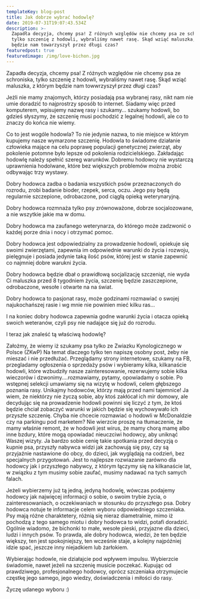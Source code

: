 ```yaml
---
templateKey: blog-post
title: Jak dobrze wybrać hodowlę?
date: 2019-07-31T19:07:43.534Z
description: >-
  Zapadła decyzja, chcemy psa! Z różnych względów nie chcemy psa ze schroniska,
  tylko szczenię z hodowli, wybraliśmy nawet rasę. Skąd wziąć maluszka, z którym
  będzie nam towarzyszył przez długi czas? 
featuredpost: true
featuredimage: /img/love-bichon.jpg
---
```

Zapadła decyzja, chcemy psa! Z różnych względów nie chcemy psa ze schroniska, tylko szczenię z hodowli, wybraliśmy nawet rasę. Skąd wziąć maluszka, z którym będzie nam towwrzyszył przez długi czas? 

Jeżli nie mamy znajomych, którzy posiadają psa wybranej rasy, nikt nam nie umie doradzić to najprostrzy sposób to internet. Siadamy więc przed komputerem, wpisujemy nazwę rasy i szukamy... szukamy hodowli, bo gdzieś słyszymy, że szczenię musi pochodzić z legalnej hodowli, ale co to znaczy do końca nie wiemy. 

Co to jest wogóle hodowla? To nie jedynie nazwa, to nie miejsce w którym kupujemy nasze wymarzone szczenię. Hodowla to świadome działanie człowieka mające na celu poprawę populacji genetycznej zwierząt, aby pokolenie potomne było lepsze od pokolenia rodzicielskiego. Zakładając hodowlę należy spełnić szereg warunków. Dobremu hodowcy nie wystarczą uprawnienia hodolwane, które bez większych problemów można zrobić odbywając trzy wystawy. 

Dobry hodowca zadba o badania wszystkich psów przeznaczonych do rozrodu, zrobi badanie bioder, rzepek, serca, oczu. Jego psy będą regularnie szczepione, odrobaczone, pod ciągłą opieką weterynaryjną.  

Dobry hodowca rozmnaża tylko psy zrównoważone, dobrze socjalozowane, a nie wszytkie jakie ma w domu.

 Dobry hodowca ma zaufanego weterynarza, do którego może zadzwonić o każdej porze dnia i nocy i otrzymać pomoc. 

Dobry hodowca jest odpowiedzialny za prowadzenie hodowli, opiekuje się swoimi zwierzętami, zapewnia im odpowiednie warunki do życia i rozwoju, pielęgnuje i posiada jedynie taką ilość psów, której jest w stanie zapewnić co najmniej dobre warukni życia.

Dobry hodowca będzie dbał o prawidłową socjalizację szczeniąt, nie wyda Ci maluszka przed 8 tygodniem życia, szczenię będzie zaszczepione, odrobaczone, wesołe i otwarte na na świat. 

Dobry hodowca to pasjonat rasy, może godzinami rozmawiać o swojej najukochańszej rasie i wg mnie nie powinien mieć kilku ras...

I na koniec dobry hodowca zapewnia godne warunki życia i otacza opieką swoich  weteranów, czyli psy nie nadające się już do rozrodu. 

I teraz jak znaleść tą właściwą hodowlę? 

Założmy, że wiemy iż szukamy psa tylko ze Zwiazku Kynologicznego w Polsce (ZKwP) Na temat dlaczego tylko ten napiszę osobny post, żeby nie mieszać i nie przedłużać. Przeglądamy strony internetowe, szukamy na FB, przegladamy ogłoszenia o sprzedaży psów i wybieramy kilka, kilkanaście hodowli, które wzbudziły nasze zainteresowanie, rezerwujemy sobie kilka wieczorów i dzwonimy....rozmawiamy, pytamy, opowiadamy o sobie. Po wstępnej selekcji umawiamy się na wizytę w hodowli, celem głębszego poznania rasy. Unikajmy hodowców, którzy mają przed nami tajemnice! Ja wiem, że niektórzy nie życzą sobie, aby ktoś zakłócał ich mir domowy, ale decydując się na prowadzenie hodowli powinni się liczyć z tym, że ktoś będzie chciał zobaczyć warunki w jakich będzie się wychowywało ich przyszłe szczenię. Chyba nie chcecie rozmawiać o hodowli w McDonaldzie czy na parkingu pod marketem? Nie wierzcie proszę na tłumaczenie, że mamy właśnie remont, że w hodowli jest wirus, że mamy chorą mamę albo inne bzdury, które mogą opowiadać nieuczciwi hodowcy, aby uniknąć Waszej wizyty. Ja bardzo sobie cenię takie spotkania przed decyzją o kupnie psa, przyszły nabywca widzi jak zachowują się psy, czy są przyjaźnie nastawione do obcy, do dzieci, jak wyglądają na codzień, bez specjalnych przygotowań. Jest to najlepsze rozwiazanie zarówno dla hodowcy jak i przyszłego nabywcy, z którym łączymy się na kilkanaście lat, w związku z tym musimy sobie zaufać, musimy nadawać na tych samych falach. 

Jeżeli wybierzemy już tą jedną, jedyną hodowlę, wówczas podajemy hodowcy jak najwięcej informacji o sobie, o swoim trybie życia, o zainteresowaniach, o oczekiwaniach w stosunku do przyszłego psa. Dobry hodowca notuje te informacje celem wyboru odpowiedniego szczeniaka. Psy mają różne charaktetery, różnią się nieraz diametralnie, mimo iż pochodzą z tego samego miotu i dobry hodowca to widzi, potafi doradzić. Ogólnie wiadomo, że bichonki to małe, wesołe pieski, przyjazne dla dzieci, ludzi i innych psów. To prawda, ale dobry hodowca, wiedzi, że ten będzie większy, ten jest spokojniejszy, ten wcześnie staje, a kolejny najpóźniej idzie spać, jeszcze inny niejadkiem lub żarłokiem. 

Wybierając hodowle, nie działajcie pod wpływem impulsu. Wybierzcie świadomie, nawet jeżeli na szczenię musicie poczekać. Kupując od prawdziwego, profesjonalnego hodowcy, oprócz szczeniaka otrzymujecie częstkę jego samego, jego wiedzy, doświadczenia i miłości do rasy. 

Życzę udanego wyboru :)
